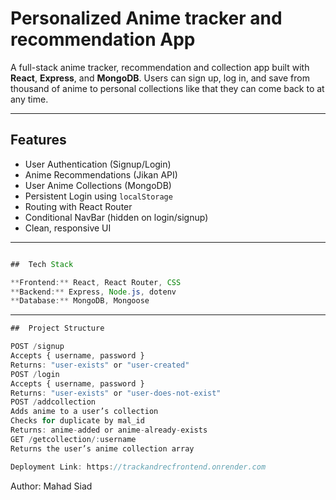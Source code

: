 # Personalized Anime tracker and recommendation App

A full-stack anime tracker, recommendation and collection app built with **React**, **Express**, and **MongoDB**. Users can sign up, log in, and save from thousand of anime to personal collections like that they can come back to at any time.

---

##  Features

- User Authentication (Signup/Login)
-  Anime Recommendations (Jikan API)
-  User Anime Collections (MongoDB)
-  Persistent Login using `localStorage`
-  Routing with React Router
-  Conditional NavBar (hidden on login/signup)
-  Clean, responsive UI

---

```java

##  Tech Stack

**Frontend:** React, React Router, CSS  
**Backend:** Express, Node.js, dotenv  
**Database:** MongoDB, Mongoose
```
---
```javascript
##  Project Structure

POST /signup
Accepts { username, password }
Returns: "user-exists" or "user-created"
POST /login
Accepts { username, password }
Returns: "user-exists" or "user-does-not-exist"
POST /addcollection
Adds anime to a user’s collection
Checks for duplicate by mal_id
Returns: anime-added or anime-already-exists
GET /getcollection/:username
Returns the user’s anime collection array
```

```java
Deployment Link: https://trackandrecfrontend.onrender.com

```
Author: 
Mahad Siad